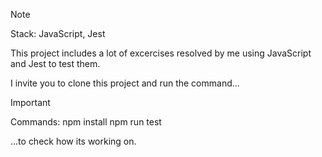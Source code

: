 >[!NOTE]
Stack: JavaScript, Jest

This project includes a lot of excercises resolved by me using JavaScript and Jest to test them.

I invite you to clone this project and run the command...


>[!IMPORTANT]
Commands: 
npm install 
npm run test

...to check how its working on. 
